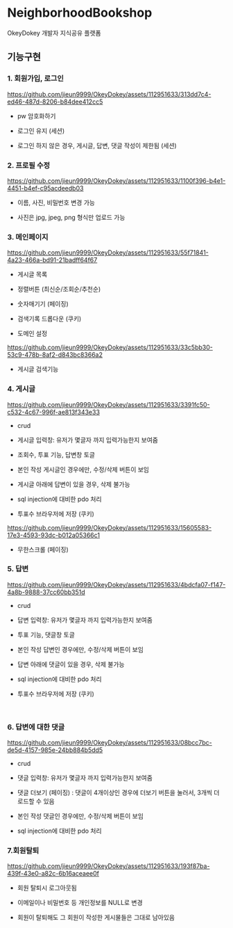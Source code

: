 # NeighborhoodBookshop

OkeyDokey
개발자 지식공유 플랫폼

  

## 기능구현

### 1. 회원가입, 로그인




https://github.com/jieun9999/OkeyDokey/assets/112951633/313dd7c4-ed46-487d-8206-b84dee412cc5



- pw 암호화하기

- 로그인 유지 (세션) 

- 로그인 하지 않은 경우, 게시글, 답변, 댓글 작성이 제한됨 (세션)
  



### 2. 프로필 수정



https://github.com/jieun9999/OkeyDokey/assets/112951633/1100f396-b4e1-4451-b4ef-c95acdeedb03



- 이름, 사진, 비밀번호 변경 가능

- 사진은 jpg, jpeg, png 형식만 업로드 가능 




  


   
### 3. 메인페이지 


https://github.com/jieun9999/OkeyDokey/assets/112951633/55f71841-4a23-466a-bd91-21badff64f67


- 게시글 목록

- 정렬버튼 (최신순/조회순/추천순) 

- 숫자매기기 (페이징) 

- 검색기록 드롭다운 (쿠키)

- 도메인 설정





https://github.com/jieun9999/OkeyDokey/assets/112951633/33c5bb30-53c9-478b-8af2-d843bc8366a2


- 게시글 검색기능




  

   
### 4. 게시글 


https://github.com/jieun9999/OkeyDokey/assets/112951633/3391fc50-c532-4c67-996f-ae813f343e33


- crud

- 게시글 입력창: 유저가 몇글자 까지 입력가능한지 보여줌

- 조회수, 투표 기능, 답변창 토글

- 본인 작성 게시글인 경우에만, 수정/삭제 버튼이 보임

- 게시글 아래에 답변이 있을 경우, 삭제 불가능

- sql injection에 대비한 pdo 처리

- 투표수 브라우저에 저장 (쿠키)




https://github.com/jieun9999/OkeyDokey/assets/112951633/15605583-17e3-4593-93dc-b012a05366c1



- 무한스크롤 (페이징)



   
### 5. 답변 



https://github.com/jieun9999/OkeyDokey/assets/112951633/4bdcfa07-f147-4a8b-9888-37cc60bb351d



- crud

- 답변 입력창: 유저가 몇글자 까지 입력가능한지 보여줌

- 투표 기능, 댓글창 토글

- 본인 작성 답변인 경우에만, 수정/삭제 버튼이 보임

- 답변 아래에 댓글이 있을 경우, 삭제 불가능

- sql injection에 대비한 pdo 처리

- 투표수 브라우저에 저장 (쿠키)

​


### 6. 답변에 대한 댓글 



https://github.com/jieun9999/OkeyDokey/assets/112951633/08bcc7bc-de5d-4157-985e-24bb884b5dd5



- crud

- 댓글 입력창: 유저가 몇글자 까지 입력가능한지 보여줌

- 댓글 더보기 (페이징) : 댓글이 4개이상인 경우에 더보기 버튼을 눌러서, 3개씩 더 로드할 수 있음

- 본인 작성 댓글인 경우에만, 수정/삭제 버튼이 보임

- sql injection에 대비한 pdo 처리




   
### 7.회원탈퇴




https://github.com/jieun9999/OkeyDokey/assets/112951633/193f87ba-439f-43e0-a82c-6b16aceaee0f



- 회원 탈퇴시 로그아웃됨

- 이메일이나 비밀번호 등 개인정보를 NULL로 변경

- 회원이 탈퇴해도 그 회원이 작성한 게시물들은 그대로 남아있음

​
